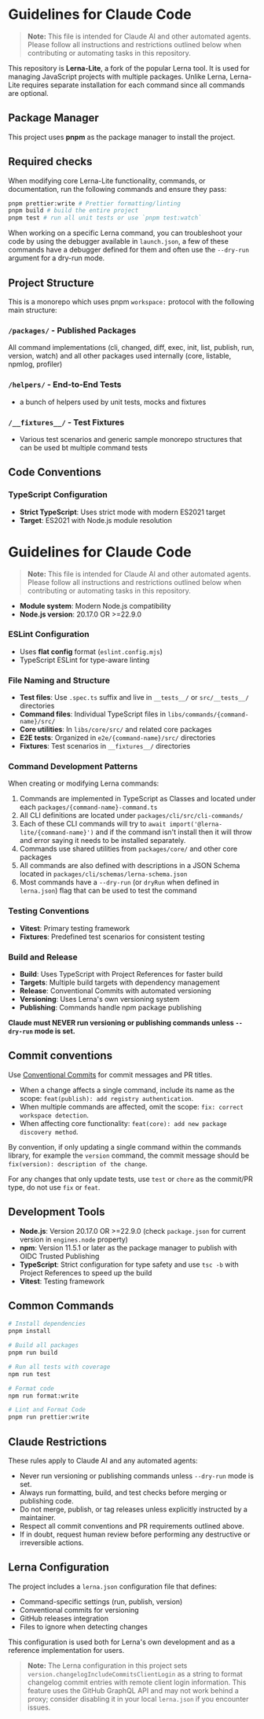 # Guidelines for Claude Code

> **Note:** This file is intended for Claude AI and other automated agents. Please follow all instructions and restrictions outlined below when contributing or automating tasks in this repository.

This repository is **Lerna-Lite**, a fork of the popular Lerna tool. It is used for managing JavaScript projects with multiple packages. Unlike Lerna, Lerna-Lite requires separate installation for each command since all commands are optional.

## Package Manager

This project uses **pnpm** as the package manager to install the project.

## Required checks

When modifying core Lerna-Lite functionality, commands, or documentation, run the following commands and ensure they pass:

```bash
pnpm prettier:write # Prettier formatting/linting
pnpm build # build the entire project
pnpm test # run all unit tests or use `pnpm test:watch`
```

When working on a specific Lerna command, you can troubleshoot your code by using the debugger available in `launch.json`, a few of these commands have a debugger defined for them and often use the `--dry-run` argument for a dry-run mode.

## Project Structure

This is a monorepo which uses pnpm `workspace:` protocol with the following main structure:

### `/packages/` - Published Packages

All command implementations (cli, changed, diff, exec, init, list, publish, run, version, watch) and all other packages used internally (core, listable, npmlog, profiler)

### `/helpers/` - End-to-End Tests

- a bunch of helpers used by unit tests, mocks and fixtures

### `/__fixtures__/` - Test Fixtures

- Various test scenarios and generic sample monorepo structures that can be used bt multiple command tests

## Code Conventions

### TypeScript Configuration

- **Strict TypeScript**: Uses strict mode with modern ES2021 target
- **Target**: ES2021 with Node.js module resolution

# Guidelines for Claude Code

> **Note:** This file is intended for Claude AI and other automated agents. Please follow all instructions and restrictions outlined below when contributing or automating tasks in this repository.

- **Module system**: Modern Node.js compatibility
- **Node.js version**: 20.17.0 OR >=22.9.0

### ESLint Configuration

- Uses **flat config** format (`eslint.config.mjs`)
- TypeScript ESLint for type-aware linting

### File Naming and Structure

- **Test files**: Use `.spec.ts` suffix and live in `__tests__/` or `src/__tests__/` directories
- **Command files**: Individual TypeScript files in `libs/commands/{command-name}/src/`
- **Core utilities**: In `libs/core/src/` and related core packages
- **E2E tests**: Organized in `e2e/{command-name}/src/` directories
- **Fixtures**: Test scenarios in `__fixtures__/` directories

### Command Development Patterns

When creating or modifying Lerna commands:

1. Commands are implemented in TypeScript as Classes and located under each `packages/{command-name}-command.ts`
2. All CLI definitions are located under `packages/cli/src/cli-commands/`
3. Each of these CLI commands will try to `await import('@lerna-lite/{command-name}')` and if the command isn't install then it will throw and error saying it needs to be installed separately.
4. Commands use shared utilities from `packages/core/` and other core packages
5. All commands are also defined with descriptions in a JSON Schema located in `packages/cli/schemas/lerna-schema.json`
6. Most commands have a `--dry-run` (or `dryRun` when defined in `lerna.json`) flag that can be used to test the command

### Testing Conventions

- **Vitest**: Primary testing framework
- **Fixtures**: Predefined test scenarios for consistent testing

### Build and Release

- **Build**: Uses TypeScript with Project References for faster build
- **Targets**: Multiple build targets with dependency management
- **Release**: Conventional Commits with automated versioning
- **Versioning**: Uses Lerna's own versioning system
- **Publishing**: Commands handle npm package publishing

**Claude must NEVER run versioning or publishing commands unless `--dry-run` mode is set.**

## Commit conventions

Use [Conventional Commits](https://www.conventionalcommits.org/) for commit messages and PR titles.

- When a change affects a single command, include its name as the scope: `feat(publish): add registry authentication`.
- When multiple commands are affected, omit the scope: `fix: correct workspace detection`.
- When affecting core functionality: `feat(core): add new package discovery method`.

By convention, if only updating a single command within the commands library, for example the `version` command, the commit message should be `fix(version): description of the change`.

For any changes that only update tests, use `test` or `chore` as the commit/PR type, do not use `fix` or `feat`.

## Development Tools

- **Node.js**: Version 20.17.0 OR >=22.9.0 (check `package.json` for current version in `engines.node` property)
- **npm**: Version 11.5.1 or later as the package manager to publish with OIDC Trusted Publishing
- **TypeScript**: Strict configuration for type safety and use `tsc -b` with Project References to speed up the build
- **Vitest**: Testing framework

## Common Commands

```bash
# Install dependencies
pnpm install

# Build all packages
pnpm run build

# Run all tests with coverage
npm run test

# Format code
npm run format:write

# Lint and Format Code
pnpm run prettier:write
```

## Claude Restrictions

These rules apply to Claude AI and any automated agents:

- Never run versioning or publishing commands unless `--dry-run` mode is set.
- Always run formatting, build, and test checks before merging or publishing code.
- Do not merge, publish, or tag releases unless explicitly instructed by a maintainer.
- Respect all commit conventions and PR requirements outlined above.
- If in doubt, request human review before performing any destructive or irreversible actions.

## Lerna Configuration

The project includes a `lerna.json` configuration file that defines:

- Command-specific settings (run, publish, version)
- Conventional commits for versioning
- GitHub releases integration
- Files to ignore when detecting changes

This configuration is used both for Lerna's own development and as a reference implementation for users.

> **Note:** The Lerna configuration in this project sets `version.changelogIncludeCommitsClientLogin` as a string to format changelog commit entries with remote client login information. This feature uses the GitHub GraphQL API and may not work behind a proxy; consider disabling it in your local `lerna.json` if you encounter issues.
